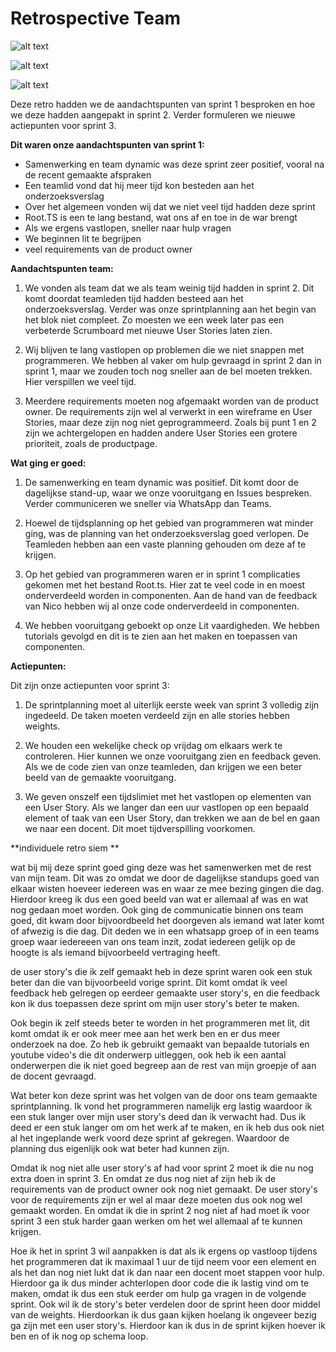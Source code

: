 # Retrospective Team

![alt text](20240524_121124.jpg)

![alt text](IMG-20240524-WA0005.jpg)

![alt text](IMG-20240524-WA0006.jpg)

Deze retro hadden we de aandachtspunten van sprint 1 besproken en hoe we deze hadden aangepakt in sprint 2. Verder formuleren we nieuwe actiepunten voor sprint 3.

**Dit waren onze aandachtspunten van sprint 1:**

- Samenwerking en team dynamic was deze sprint zeer positief, vooral na de recent gemaakte afspraken
- Een teamlid vond dat hij meer tijd kon besteden aan het onderzoeksverslag
- Over het algemeen vonden wij dat we niet veel tijd hadden deze sprint
- Root.TS is een te lang bestand, wat ons af en toe in de war brengt
- Als we ergens vastlopen, sneller naar hulp vragen
- We beginnen lit te begrijpen
- veel requirements van de product owner

**Aandachtspunten team:**

1. We vonden als team dat we als team weinig tijd hadden in sprint 2. Dit komt doordat teamleden tijd hadden besteed aan het onderzoeksverslag. Verder was onze sprintplanning aan het begin van het blok niet compleet. Zo moesten we een week later pas een verbeterde Scrumboard met nieuwe User Stories laten zien.

2. Wij blijven te lang vastlopen op problemen die we niet snappen met programmeren. We hebben al vaker om hulp gevraagd in sprint 2 dan in sprint 1, maar we zouden toch nog sneller aan de bel moeten trekken. Hier verspillen we veel tijd.

3. Meerdere requirements moeten nog afgemaakt worden van de product owner. De requirements zijn wel al verwerkt in een wireframe en User Stories, maar deze zijn nog niet geprogrammeerd. Zoals bij punt 1 en 2 zijn we achtergelopen en hadden andere User Stories een grotere prioriteit, zoals de productpage.


**Wat ging er goed:**

1. De samenwerking en team dynamic was positief. Dit komt door de dagelijkse stand-up, waar we onze vooruitgang en Issues bespreken. Verder communiceren we sneller via WhatsApp dan Teams.

2. Hoewel de tijdsplanning op het gebied van programmeren wat minder ging, was de planning van het onderzoeksverslag goed verlopen. De Teamleden hebben aan een vaste planning gehouden om deze af te krijgen.

3. Op het gebied van programmeren waren er in sprint 1 complicaties gekomen met het bestand Root.ts. Hier zat te veel code in en moest onderverdeeld worden in componenten. Aan de hand van de feedback van Nico hebben wij al onze code onderverdeeld in componenten.

4. We hebben vooruitgang geboekt op onze Lit vaardigheden. We hebben tutorials gevolgd en dit is te zien aan het maken en toepassen van componenten.


**Actiepunten:**

Dit zijn onze actiepunten voor sprint 3:

1. De sprintplanning moet al uiterlijk eerste week van sprint 3 volledig zijn ingedeeld. De taken moeten verdeeld zijn en alle stories hebben weights. 

2. We houden een wekelijke check op vrijdag om elkaars werk te controleren. Hier kunnen we onze vooruitgang zien en feedback geven. Als we de code zien van onze teamleden, dan krijgen we een beter beeld van de gemaakte vooruitgang.

3. We geven onszelf een tijdslimiet met het vastlopen op elementen van een User Story. Als we langer dan een uur vastlopen op een bepaald element of taak van een User Story, dan trekken we aan de bel en gaan we naar een docent. Dit moet tijdverspilling voorkomen.


**individuele retro siem **

wat bij mij deze sprint goed ging deze was het samenwerken met de rest van mijn team. Dit was zo omdat we door de dagelijkse standups goed van elkaar wisten hoeveer iedereen was en waar ze mee bezing gingen die dag. Hierdoor kreeg ik dus een goed beeld van wat er allemaal af was en wat nog gedaan moet worden. Ook ging de communicatie binnen ons team goed, dit kwam door bijvoordbeeld het doorgeven als iemand wat later komt of afwezig is die dag. Dit deden we in een whatsapp groep of in een teams groep waar iedereeen van ons team inzit, zodat iedereen gelijk op de hoogte is als iemand bijvoorbeeld vertraging heeft.

de user story's die ik zelf gemaakt heb in deze sprint waren ook een stuk beter dan die van bijvoorbeeld vorige sprint. Dit komt omdat ik veel feedback heb gelregen op eerdeer gemaakte user story's, en die feedback kon ik dus toepassen deze sprint om mijn user story's beter te maken. 

Ook begin ik zelf steeds beter te worden in het programmeren met lit, dit komt omdat ik er ook meer mee aan het werk ben en er dus meer onderzoek na doe. Zo heb ik gebruikt gemaakt van bepaalde tutorials en youtube video's die dit onderwerp uitleggen, ook heb ik een aantal onderwerpen die ik niet goed begreep aan de rest van mijn groepje of aan de docent gevraagd.

Wat beter kon deze sprint was het volgen van de door ons team gemaakte sprintplanning. Ik vond het programmeren namelijk erg lastig waardoor ik een stuk langer over mijn user story's deed dan ik verwacht had. Dus ik deed er een stuk langer om om het werk af te maken, en ik heb dus ook niet al het ingeplande werk voord deze sprint af gekregen. Waardoor de planning dus eigenlijk ook wat beter had kunnen zijn.  

Omdat ik nog niet alle user story's af had voor sprint 2 moet ik die nu nog extra doen in sprint 3. En omdat ze dus nog niet af zijn heb ik de requirements van de product owner ook nog niet gemaakt. De user story's voor de requirements zijn er wel al maar deze moeten dus ook nog wel gemaakt worden. En omdat ik die in sprint 2 nog niet af had moet ik voor sprint 3 een stuk harder gaan werken om het wel allemaal af te kunnen krijgen.

Hoe ik het in sprint 3 wil aanpakken is dat als ik ergens op vastloop tijdens het programmeren dat ik maximaal 1 uur de tijd neem voor een element en als het dan nog niet lukt dat ik dan naar een docent moet stappen voor hulp. Hierdoor ga ik dus minder achterlopen door code die ik lastig vind om te maken, omdat ik dus een stuk eerder om hulp ga vragen in de volgende sprint. Ook wil ik de story's beter verdelen door de sprint heen door middel van de weights. Hierdoorkan ik dus gaan kijken hoelang ik ongeveer bezig ga zijn met een user story's. Hierdoor kan ik dus in de sprint kijken hoever ik ben en of ik nog op schema loop.

